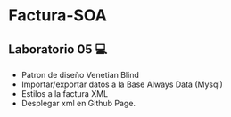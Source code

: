 # Factura-SOA
## Laboratorio 05 :computer:
- Patron de diseño Venetian Blind
- Importar/exportar datos a la Base Always Data (Mysql)
- Estilos a la factura XML
- Desplegar xml en Github Page.
